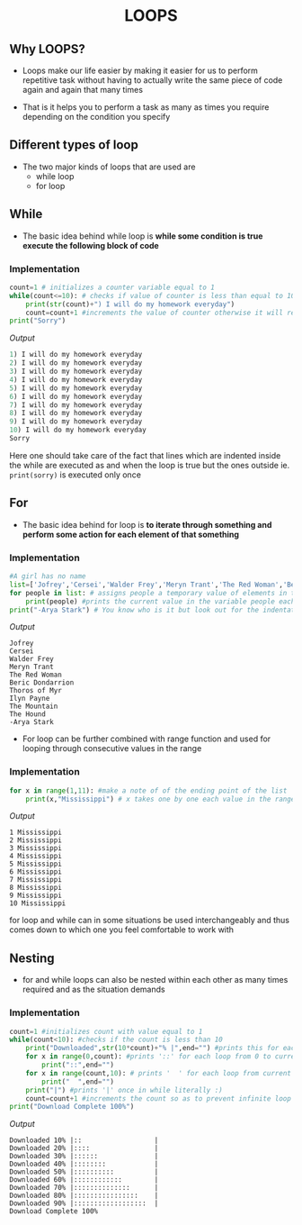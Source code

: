 <h1 align="center"> LOOPS </h1>

## Why LOOPS?
* Loops make our life easier by making it easier for us to perform repetitive task without having to actually write the same piece of code again and again that many times

* That is it helps you to perform a task as many as times you require depending on the condition you specify

## Different types of loop
* The two major kinds of loops that are used are
	* while loop
	* for loop

## While
* The basic idea behind while loop is
	__while some condition is true execute the following block of code__

### Implementation

```python
count=1 # initializes a counter variable equal to 1
while(count<=10): # checks if value of counter is less than equal to 10 if yes then execute the below
	print(str(count)+") I will do my homework everyday")
	count=count+1 #increments the value of counter otherwise it will remain less than 10 forever and thus infinite loop
print("Sorry")
```
 _Output_

```Python
1) I will do my homework everyday
2) I will do my homework everyday
3) I will do my homework everyday
4) I will do my homework everyday
5) I will do my homework everyday
6) I will do my homework everyday
7) I will do my homework everyday
8) I will do my homework everyday
9) I will do my homework everyday
10) I will do my homework everyday
Sorry

```

Here one should take care of the fact that lines which are indented inside the while are executed as and when the loop is true but the ones outside ie. `print(sorry)` is executed only once

## For
* The basic idea behind for loop is
	__to iterate through something and perform some action for each element of that something__

### Implementation
```python
#A girl has no name
list=['Jofrey','Cersei','Walder Frey','Meryn Trant','The Red Woman','Beric Dondarrion','Thoros of Myr','Ilyn Payne','The Mountain','The Hound'] # initialize a list with some values
for people in list: # assigns people a temporary value of elements in the list one by one and executes the code till all elemets in the list are iterated
	print(people) #prints the current value in the variable people each time
print("-Arya Stark") # You know who is it but look out for the indentation
```
_Output_
```
Jofrey
Cersei
Walder Frey
Meryn Trant
The Red Woman
Beric Dondarrion
Thoros of Myr
Ilyn Payne
The Mountain
The Hound
-Arya Stark
```
* For loop can be further combined with range function and used for looping through consecutive values in the range

### Implementation
```python
for x in range(1,11): #make a note of of the ending point of the list
	print(x,"Mississippi") # x takes one by one each value in the range
```
_Output_
```
1 Mississippi
2 Mississippi
3 Mississippi
4 Mississippi
5 Mississippi
6 Mississippi
7 Mississippi
8 Mississippi
9 Mississippi
10 Mississippi

```
for loop and while can in some situations be used interchangeably and thus comes down to which one you feel comfortable to work with

## Nesting
* for and while loops can also be nested within each other as many times required and as the situation demands

### Implementation

```python
count=1 #initializes count with value equal to 1
while(count<10): #checks if the count is less than 10
	print("Downloaded",str(10*count)+"% |",end="") #prints this for each time while is true
	for x in range(0,count): #prints '::' for each loop from 0 to current value of count
		print("::",end="")
	for x in range(count,10): # prints '  ' for each loop from current value of count upto 10
		print("  ",end="")
	print("|") #prints '|' once in while literally :)
	count=count+1 #increments the count so as to prevent infinite loop
print("Download Complete 100%")

```
_Output_

```
Downloaded 10% |::                  |
Downloaded 20% |::::                |
Downloaded 30% |::::::              |
Downloaded 40% |::::::::            |
Downloaded 50% |::::::::::          |
Downloaded 60% |::::::::::::        |
Downloaded 70% |::::::::::::::      |
Downloaded 80% |::::::::::::::::    |
Downloaded 90% |::::::::::::::::::  |
Download Complete 100%
```
